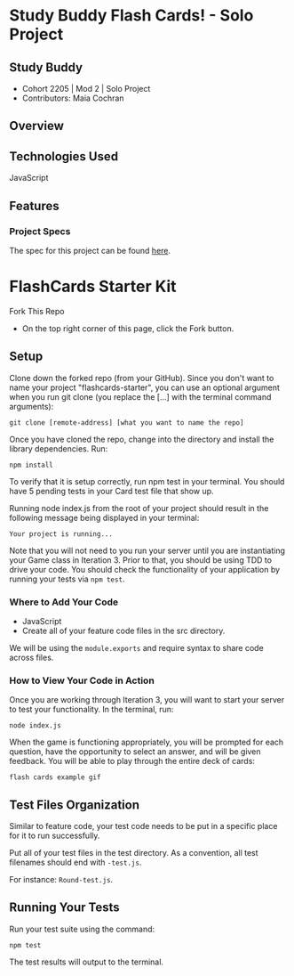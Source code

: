 # Study Buddy Flash Cards! - Solo Project

## Study Buddy 
- Cohort 2205 | Mod 2 | Solo Project
- Contributors: Maia Cochran

## Overview
<!-- //Insert overview of project here. -->

## Technologies Used
JavaScript

## Features
<!-- Insert features of project here. -->

<!-- ## Possible Future Extensions -->
<!-- insert a different extension from possibly CYOA -->


<!-- ### Sources
- MDN
- W3SCHOOLS
- Turing Front End Lessons
- JavaScript & JQuery by Jon Duckett
-->

### Project Specs
The spec for this project can be found [here](https://frontend.turing.edu/projects/flash-cards.html).

# FlashCards Starter Kit
Fork This Repo
- On the top right corner of this page, click the Fork button.

## Setup
Clone down the forked repo (from your GitHub). Since you don't want to name your project "flashcards-starter", you can use an optional argument when you run git clone (you replace the [...] with the terminal command arguments):

`git clone [remote-address] [what you want to name the repo]`

Once you have cloned the repo, change into the directory and install the library dependencies. Run:

`npm install`

To verify that it is setup correctly, run npm test in your terminal. You should have 5 pending tests in your Card test file that show up.

Running node index.js from the root of your project should result in the following message being displayed in your terminal:

 `Your project is running...`

Note that you will not need to you run your server until you are instantiating your Game class in Iteration 3. Prior to that, you should be using TDD to drive your code. You should check the functionality of your application by running your tests via `npm test`.

### Where to Add Your Code
- JavaScript
- Create all of your feature code files in the src directory.

We will be using the `module.exports` and require syntax to share code across files.

### How to View Your Code in Action
Once you are working through Iteration 3, you will want to start your server to test your functionality. In the terminal, run:

`node index.js`

When the game is functioning appropriately, you will be prompted for each question, have the opportunity to select an answer, and will be given feedback. You will be able to play through the entire deck of cards:

`flash cards example gif`

## Test Files Organization
Similar to feature code, your test code needs to be put in a specific place for it to run successfully.

Put all of your test files in the test directory. As a convention, all test filenames should end with `-test.js`. 

For instance: `Round-test.js`.

## Running Your Tests
Run your test suite using the command:

`npm test`

The test results will output to the terminal.
